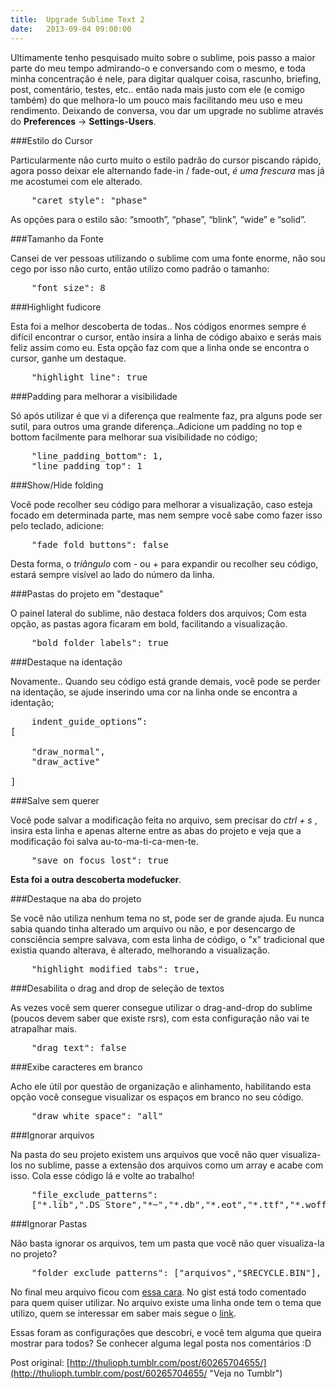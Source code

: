 ```yaml
---
title:  Upgrade Sublime Text 2
date:   2013-09-04 09:00:00
---
```


Ultimamente tenho pesquisado muito sobre o sublime, pois passo a maior parte do meu tempo admirando-o e conversando com o mesmo, e toda minha concentração é nele, para digitar qualquer coisa, rascunho, briefing, post, comentário, testes, etc.. então nada mais justo com ele (e comigo também) do que melhora-lo um pouco mais facilitando meu uso e meu rendimento. Deixando de conversa, vou dar um upgrade no sublime através do **Preferences** -> **Settings-Users**.

###Estilo do Cursor

Particularmente não curto muito o estilo padrão do cursor piscando rápido, agora posso deixar ele alternando fade-in / fade-out, *é uma frescura* mas já me acostumei com ele alterado.

<pre class="lang-json">
	"caret_style": "phase"
</pre>

As opções para o estilo são: “smooth”, “phase”, “blink”, “wide” e “solid”.


###Tamanho da Fonte

Cansei de ver pessoas utilizando o sublime com uma fonte enorme, não sou cego por isso não curto, então utilizo como padrão o tamanho:

<pre class="lang-json">
	"font_size": 8
</pre>


###Highlight fudicore

Esta foi a melhor descoberta de todas.. Nos códigos enormes sempre é difícil encontrar o cursor, então insira a linha de código abaixo e serás mais feliz assim como eu. Esta opção faz com que a linha onde se encontra o cursor, ganhe um destaque.

<pre class="lang-json">
	"highlight_line": true
</pre>

###Padding para melhorar a visibilidade

Só após utilizar é que vi a diferença que realmente faz, pra alguns pode ser sutil, para outros uma grande diferença..Adicione um padding no top e bottom facilmente para melhorar sua visibilidade no código;

<pre class="lang-json">
	"line_padding_bottom": 1,
	"line_padding_top": 1
</pre>

###Show/Hide folding

Você pode recolher seu código para melhorar a visualização, caso esteja focado em determinada parte, mas nem sempre você sabe como fazer isso pelo teclado, adicione:

<pre class="lang-json">
	"fade_fold_buttons": false
</pre>

Desta forma, o  *triângulo* com - ou + para expandir ou recolher seu código, estará sempre visível ao lado do número da linha.

###Pastas do projeto em "destaque"

O painel lateral do sublime, não destaca folders dos arquivos; Com esta opção, as pastas agora ficaram em bold, facilitando a visualização.

<pre class="lang-json">
	"bold_folder_labels": true
</pre>

###Destaque na identação

Novamente.. Quando seu código está grande demais, você pode se perder na identação, se ajude inserindo uma cor na linha onde se encontra a identação;

<pre class="lang-json">
	indent_guide_options”:
[

	"draw_normal",
	"draw_active"

]
</pre>

###Salve sem querer

Você pode salvar a modificação feita no arquivo, sem precisar do *ctrl + s* , insira esta linha e apenas alterne entre as abas do projeto e veja que a modificação foi salva au-to-ma-ti-ca-men-te.

<pre class="lang-json">
	"save_on_focus_lost": true
</pre>

**Esta foi a outra descoberta modefucker**.

###Destaque na aba do projeto

Se você não utiliza nenhum tema no st, pode ser de grande ajuda. Eu nunca sabia quando tinha alterado um arquivo ou não, e por desencargo de consciência sempre salvava, com esta linha de código, o "x" tradicional que existia quando alterava, é alterado, melhorando a visualização.

<pre class="lang-json">
	"highlight_modified_tabs": true,
</pre>

###Desabilita o drag and drop de seleção de textos

As vezes você sem querer consegue utilizar o drag-and-drop do sublime (poucos devem saber que existe rsrs), com esta configuração não vai te atrapalhar mais.

<pre class="lang-json">
	"drag_text": false
</pre>

###Exibe caracteres em branco

Acho ele útil por questão de organização e alinhamento, habilitando esta opção você consegue visualizar os espaços em branco no seu código.

<pre class="lang-json">
	"draw_white_space": "all"
</pre>

###Ignorar arquivos

Na pasta do seu projeto existem uns arquivos que você não quer visualiza-los no sublime, passe a extensão dos arquivos como um array e acabe com isso. Cola esse código lá e volte ao trabalho!

<pre class="lang-json">
	"file_exclude_patterns":
	["*.lib",".DS_Store","*~","*.db","*.eot","*.ttf","*.woff","*.tmp","Thumbs.db"]
</pre>


###Ignorar Pastas

Não basta ignorar os arquivos, tem um pasta que você não quer visualiza-la no projeto?

<pre class="lang-json">
	"folder_exclude_patterns": ["arquivos","$RECYCLE.BIN"],
</pre>

No final meu arquivo ficou com [essa cara][Arquivo final]. No gist está todo comentado para quem quiser utilizar. No arquivo existe uma linha onde tem o tema que utilizo, quem se interessar em saber mais segue o [link](https://github.com/EleazarCrusader/nexus-theme "Tema utilizando no Sublime Text - Nexus").

[Arquivo Final]: https://www.gist.github.com/thulioph/6665879

Essas foram as configurações que descobri, e você tem alguma que queira mostrar para todos? Se conhecer alguma legal posta nos comentários :D

Post original: [http://thulioph.tumblr.com/post/60265704655/](http://thulioph.tumblr.com/post/60265704655/ "Veja no Tumblr")